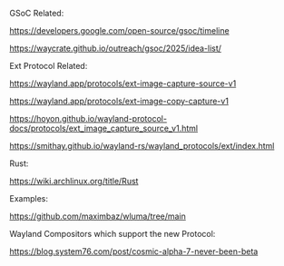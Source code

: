 GSoC Related:

https://developers.google.com/open-source/gsoc/timeline

https://waycrate.github.io/outreach/gsoc/2025/idea-list/

Ext Protocol Related:

https://wayland.app/protocols/ext-image-capture-source-v1

https://wayland.app/protocols/ext-image-copy-capture-v1

https://hoyon.github.io/wayland-protocol-docs/protocols/ext_image_capture_source_v1.html

https://smithay.github.io/wayland-rs/wayland_protocols/ext/index.html

Rust:

https://wiki.archlinux.org/title/Rust

Examples:

https://github.com/maximbaz/wluma/tree/main

Wayland Compositors which support the new Protocol:

https://blog.system76.com/post/cosmic-alpha-7-never-been-beta
